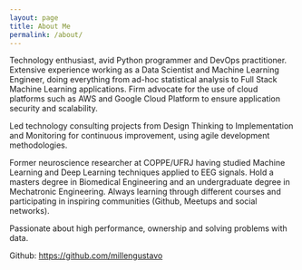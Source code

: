 ```yaml
---
layout: page
title: About Me
permalink: /about/
---
```


Technology enthusiast, avid Python programmer and DevOps practitioner. Extensive experience working as a Data Scientist and Machine Learning Engineer, doing everything from ad-hoc statistical analysis to Full Stack Machine Learning applications. Firm advocate for the use of cloud platforms such as AWS and Google Cloud Platform to ensure application security and scalability.

Led technology consulting projects from Design Thinking to Implementation and Monitoring for continuous improvement, using agile development methodologies.

Former neuroscience researcher at COPPE/UFRJ having studied Machine Learning and Deep Learning techniques applied to EEG signals. Hold a masters degree in Biomedical Engineering and an undergraduate degree in Mechatronic Engineering. Always learning through different courses and participating in inspiring communities (Github, Meetups and social networks).

Passionate about high performance, ownership and solving problems with data.

Github: https://github.com/millengustavo
